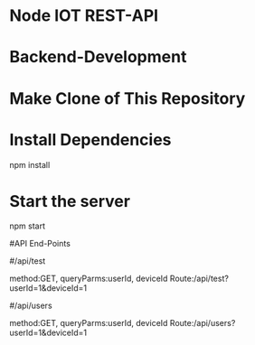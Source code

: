 # Node IOT REST-API

# Backend-Development

# Make Clone of This Repository 

# Install Dependencies

  npm install

# Start the server
  
  npm start   

#API End-Points
 
#/api/test 
 
 method:GET,
 queryParms:userId, deviceId
 Route:/api/test?userId=1&deviceId=1

#/api/users 
 
 method:GET,
 queryParms:userId, deviceId
 Route:/api/users?userId=1&deviceId=1


	


